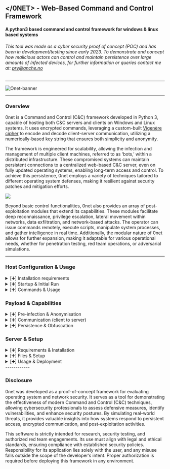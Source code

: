 ## </0NET> - Web-Based Command and Control Framework



####   A python3 based command and control framework for windows & linux based systems

###### This tool was made as a cyber security proof of concept (POC) and has been in development/testing since early 2023. To demonstrate and concept how malicious actors can control and maintain persistence over large amounts of Infected devices, for further information or queries contact me at: prv@anche.no

------------



![Onet-banner](https://i.ibb.co/ZRBPWKHs/0net-logo.jpg "Onet-banner")


------------


### Overview

0net is a Command and Control (C&C) framework developed in Python 3, capable of hosting both C&C servers and clients on Windows and Linux systems. It uses encrypted commands, leveraging a custom-built [Vigenère cipher](**http:/https://en.wikipedia.org/wiki/Vigen%C3%A8re_cipher/ "Vigenère cipher")  to encode and decode client-server communication, utilizing a numerically-based key string that ensures both simplicity and anonymity.

The framework is engineered for scalability, allowing the infection and management of multiple client machines, referred to as ‘bots,’ within a distributed infrastructure. These compromised systems can maintain persistent connections to a centralized web-based C&C server, even on fully updated operating systems, enabling long-term access and control. To achieve this persistence, 0net employs a variety of techniques tailored to different operating system defenses, making it resilient against security patches and mitigation efforts.

![](https://i.ibb.co/rGx2tzq1/sharpened-image.jpg)

Beyond basic control functionalities, 0net also provides an array of post-exploitation modules that extend its capabilities. These modules facilitate deep reconnaissance, privilege escalation, lateral movement within networks, data exfiltration, and network-based attacks. The operator can issue commands remotely, execute scripts, manipulate system processes, and gather intelligence in real time. Additionally, the modular nature of 0net allows for further expansion, making it adaptable for various operational needs, whether for penetration testing, red team operations, or adversarial simulations.

------------

### Host Configuration & Usage
<details>
<summary>[➕] Installation requirements </summary>
    
If the system you are launching the host file on does not meet the right requirements or the file detects you are launching for the first time, it may attempt to install it for you.
the following requirements for the host file are:

*Windows 10/11 OR Most versions of Linux (Debian)*

*Python3.9+ (https://www.python.org/downloads/)* 

</details>

<details>
<summary>
[➕] Startup & Initial Run 
</summary>

**File's & Configuration Setup**

Before you compile the host file, you must first configure it to set which variables you wish to use for things such as URL of C&C server, setting a encryption cypher key, FTP logins and locations of the server files.

You can do this using the first couple lines of the **host.py** file:

```

############################################################################################################################################################################
############################################################################################################################################################################

obfuscate = () # Set Ofuscate Var
encryption_key = "" #Encryption key for encrypting outgoing oommands using Vigenère Cipher 

ftp_server = ''     # Your FTP server
ftp_username = ''         # Your username for FTP server
ftp_password = ''     # Your password for FTP server
ftp_directory = '/var/www/html/'          # Your public/web facing directory


full_url = ""
response_file_url = "" # Full URL of the responses.txt file
information_file_url = ""   # Full URL of the data.txt file

command_file_name = 'pico-wifi.txt'                 # Local name/location of the pico-wifi command file
responses_file = ""       # Local location of the responses.txt file  
data_file = ""                 # Local location of data.txt file
screenshot_file = ""     # Local location for future 'screenshot.png' files

############################################################################################################################################################################
############################################################################################################################################################################
```


    
Once the hostfile has connected to the server, you will be presented with the following options for input:

![](https://i.ibb.co/Zp2bBr2Z/initial-screen.png)


**[0]** You can view the current configuration for your client, server and host files along with connecting IP addresses and locations of important configuration files:

![](https://i.ibb.co/JwCqHFvT/config-screen.png)



**[1]** The host file uses an encryped FTP tunnel to read and write to the server files, once connected, it will establish the connection with the set FTP credentials and clear any previous connection logs or IPs left in the following host files:

`['lock.txt', 'ips.txt', 'responses.txt']`

Once deleted, it will resume connection and finish the connection to the server:

![](https://i.ibb.co/Pdk6frv/login.png)

This will bring you into the (*/command:>* ) subsection allowing you to issue payloads to the server for connected clients to read and execute.

**[2]** You can establish a connection between you and the server using either a http/https, socks4/socks5 Proxy server or via the TOR network:

![](https://i.ibb.co/Rpb6XcB6/proxy-connect.png)

This connection requires TOR to be installed locally on the system on port 9050.

**[3]** You can generate a compiled payload file in either (.exe) Windows format or (.sh) Linux format depending on your current system and which type of client you with to infect, this will install on the local terminal via [PyInstaller](https://pypi.org/project/pyinstaller/)  and will output the payload file within the same directory the host file is stored:

![](https://i.ibb.co/1G1LFTJ6/Compile1.png)

It will remove any left over .pyw or uncompiled program files

![](https://i.ibb.co/s9kDNrMg/Compile2.png)

Before leaving the compiled ready to go payload locally on the system:

![](https://i.ibb.co/Hfbx4bDb/payload-file.png)

**(WARNING: Do NOT change the file extention of the payload file such as to .com or other executable file type, this may cause the file to get detected or deleted by antivirus)**

</details>

<details>
<summary>
[➕]  Commands & Usage</summary>

**Usage & Files**

The server file must have full administator/root privilages for reading/writing files onto the host system.

For the server file to run correctly, it must run along side a file in the same directory named **'bot_information'**, this is the file in which screenshots and extracted bot information is sent to the host system after a targeted command is issued.

**Viewing & Control**

[view] – Retrieves and displays a list of all currently connected bots within the botnet, providing real-time visibility into active infections.

[refresh] – Updates the list of connected bots and refreshes the command-and-control (C&C) server files, ensuring synchronization between the server and its compromised hosts.

[target] – Enables issuing specific commands to an individual bot by targeting its public IP address, allowing for more granular control over infected systems.

![](https://i.ibb.co/tT0kcn5h/botview.png)

**Anonymization & Anti-Analysis**

[obfuscate] – Temporarily modifies the payload file's properties, signature, and extension type to evade detection by security software. During this period, bots cease communication with the C&C server, reducing the risk of identification.

[proxy] – Routes all bot traffic through an HTTP proxy to obscure the origin of malicious activity, mitigating the effectiveness of network-based traffic analysis.

[disable] – Terminates processes associated with common antivirus (Windows) and anti-rootkit/file detection software (Linux) across all infected systems, preventing security tools from detecting or mitigating the botnet's presence.


**System Manipulation & Command Injection**

[echo] – Sends a text message to all bots' terminals for testing purposes, verifying connectivity and command execution.

[message] – Displays a GUI pop-up message on all infected machines (only functional if the system supports a graphical user interface).

[cmd] – Executes arbitrary system commands across all compromised machines, providing direct control over their operating systems.

[download] – Fetches and runs an executable file from a specified URL on all bots, enabling remote deployment of additional malware or utilities.

[redirect] – Opens a specified URL in the web browser of all infected machines, often used for phishing, ad fraud, or social engineering campaigns.

**DDoS & Network Abuse**

[icmp-ddos] – Initiates an ICMP flood attack from all bots to a target IP, overwhelming it with excessive ping requests to disrupt network availability.

[tcp-ddos] – Launches a TCP-based denial-of-service attack, typically by exhausting server connections and resources, leading to service disruption.

[udp-ddos] – Conducts a UDP flood attack by sending massive amounts of UDP packets to a specified IP and port, consuming bandwidth and server processing power.

<details>
    
<summary>[➕] Targeted commands (for individual systems)</summary>

    
**System Manipulation & Command Injection**

[echo] – Sends a text message output to the terminal of a specific infected machine, primarily for testing connectivity and command execution.

[message] – Displays a GUI pop-up message on a targeted system, provided it has a graphical user interface (GUI) enabled.

[cmd] – Executes an arbitrary system command on a single compromised machine, allowing direct control over its operating system.

[download] – Fetches and executes a file from a specified URL on the targeted system, enabling remote deployment of additional malware or scripts.

**Exfiltration & Reconnaissance**

[extract] – Gathers detailed system and network information from the infected machine, saving the results in a local text file on the attacker's system for further analysis.

[screenshot] – Forces the infected system to capture a full-display screenshot and temporarily upload it to the command-and-control (C&C) server for automatic retrieval. Requires a GUI-capable target.

[clipboard] – Extracts the latest contents from the targeted system’s clipboard and uploads it to the C&C server, potentially revealing sensitive copied data such as passwords or confidential text.

**Remote Access & Control**

[shell-external-tcp] – Commands the bot to establish a reverse TCP shell connection to an external system, providing the attacker with direct command-line access. The bot connects to a specified listening IP address and port number.

[shell-external-http] – Similar to the TCP shell but using an HTTP-based reverse shell, allowing covert communication over web traffic to bypass traditional network monitoring.

**Miscellaneous**

[back] – Exits the targeted shell and allows the attacker to select a new bot for further operations.
</details>
</details>

### Payload & Capabilities

<details>
<summary>[➕] Pre-infection & Anonymisation</summary>
    
The payload created by 0net can come in two different executable file types compiled via [PyInstaller](https://pypi.org/project/pyinstaller/) in either **.exe** or** .sh** format dependant on which OS you run and compile the payload on (Windows/Linux).

**Virtualisation Checks**

Upon first run of the payload file, it will firstly check whether the file is being run on a virtual machine, this is to prevent reverse engineering of the payload file and ensure the server is kept as anonymous as possible, if a VM is detected it will abort the initial infection process and not connect to the server- it can detect the following virtual machines for both Windows and Linux:

`common_vm_processes = ['vmware', 'vbox', 'qemu', 'virtualbox', 'vagrant', 'vmtoolsd'] # Windows` 

`lists = {"vmware", "vbox", "Phoenix", "innotek"} # Linux`

**Admin/Root privilege check**

The payload file will check if it has been ran on either Administator or Root privilages, if so it will log these accordingly or attempt to obtain them if certain persistence methods to not work.

**Information gathering & logging**

The payload file will also gather information about the system and network it is being ran on to report back to the server and further target the system more specifically, information such as:

 • Location/IP information
 • Network information
 • Hardware information
 • Operating system information 
 
 The payload will also create a *Unique ID* based of this information to assist the server in identifying machines bouncing on the same network made up of a collection of different information gathered from the system and encoded, this may look like so:
 
`Unique ID: (fdef1106)`

Multiple bots on the same network or under the same public IP use a [round-robin](https://en.wikipedia.org/wiki/Fast_flux) based algorithm technique, or more commonly known as 'Fast Flux' to keep the C&C server connected to the desired network, used to avoid heavy traffic loads and bounce around the network:

![](https://i.ibb.co/wNjn4XXz/flux.png)
</details>

<details>
<summary>
[➕] Communication (client to server) 
</summary>
    
The payload file communicates to send/recieve commands and data to the server using the following filetypes:

**`/pico-wifi.txt`**- the pico-wifi file, named after the wifi chip found in the raspberry PI pico W- is stored on the server and temporarily hosts the commands for the bots to read and execute before being deleted after a set amount of time.

**`/responses.txt`**- the responses file is used to store and register the responses from incomming connected bots, information such as unique ID, IP addresses and date & time logs for the server to read and temporarily store.

**`/data.txt`** - this file is where incomming clients information is dumped when either the *clipboard* or *extract* command is sent, information here is not publically facing due to the htaccess.txt configuration file found in the server and is automatically deleted after a short period of time.

**`/screenshot.png `**- the screenshot file in which the screenshot uploaded by an infected bot is stored, before being automatically downloaded to the host and then deleted by the server.

The payloads traffic and filetype does not get flagged by Windows Antivirus due to it using HTTP based traffic instead of TCP or UDP which traditional botnets use to send/receive commands, it sends these commands via 'Chunks' of HTTP GET/POST requests to the server making traffic and system usage: 

![](https://i.ibb.co/Kzxry0Lr/chunks.png)

 This significantly makes it less and harder to detect using forensics methods such antimalware or traffic analysis, this makes the sent & recieved commands and connections to the C&C server blend in with regular HTTP/S browser traffic and hard to prevent using firewall/network blocking.
 
 ![](https://i.ibb.co/0jv9LB75/traffic.png)
 
</details>
<details>
<summary>[➕] Persistence & Obfuscation
</summary>
    
The payload file upon completion of initial VM, and Privilege checks can run the following persistence methods based on which OS the file is executed on to keep the connection between client and server for long periods of time even after the file has stopped running, has been deleted or system has been restarted:

**Windows**

Startup file - the executable script, or shortcut in the Windows Startup folder:

`(C:\Users\%USERNAME%\AppData\Roaming\Microsoft\Windows\Start Menu\Programs\Startup)`. 

This ensures automatic execution when the user logs in. It is a simple yet effective persistence mechanism that does not require administrative privileges.

Registery Key -  registry key to execute upon system boot or user login:

`HKCU\Software\Microsoft\Windows\CurrentVersion\Run `

By inserting a reference to the executable payload file, the file ensures persistence even after reboot and will be executed upon user login providing the original payload file has not been deleted or moved, this is as a backup incase the startup file is flagged, this is also harder to remove and requires administator privilages.

**Linux**

Bashrc startup script - payload injects commands into the `~/.bashrc` profile of the linux system which execute whenever the user starts a new shell session. This method is user-specific and primarily affects interactive login environments. If the infected user has administrative privileges, malware can execute privileged commands whenever they open a terminal.

System Cronjob/ System service - achieves persistence by scheduling execution through cron jobs or systemd services:
the payload generates a `.service` file in ` /etc/systemd/system/ ` to ensure execution during system startup. Systemd services can be configured to restart automatically, ensuring resilience against termination.
</details>

### Server & Setup

<details>
    
<summary>[➕] Requirements & Installation</summary>
    
For the server to run, the following requirements are needed on the system for the C&C server to fully function:

**- A fully functioning Linux system (Debain/Ubuntu preferred but not required)** [[?]](https://www.linux.org/pages/download/)

**- Nginx or Apache web server with ports 80 and/or 443 open**[ [?]](https://medium.com/@muhammadimron1410/guide-to-creating-a-simple-web-server-using-nginx-and-apache2-ae7d27b421c6)

**- PHP Version 8.2+ configured to Nginx**[ [?]](https://www.theserverside.com/blog/Coffee-Talk-Java-News-Stories-and-Opinions/Nginx-PHP-FPM-config-example)

**- Ports 22 & 21 open with SSH and FTP enabled** [ [?]](https://documentation.ubuntu.com/server/how-to/networking/ftp/index.html) 

The following configurations for the Nginx config file (/etc/nginx/nginx.conf):

````
nginx
user www-data;
worker_processes auto;
pid /run/nginx.pid;
error_log /var/log/nginx/error.log;
include /etc/nginx/modules-enabled/*.conf;

events {
    worker_connections 768;
    # multi_accept on;
}

http {

    ##
    # Basic Settings
    ##

    client_max_body_size 1000M;

    sendfile on;
    tcp_nopush on;
    types_hash_max_size 2048;
    # server_tokens off;

    # server_names_hash_bucket_size 64;
    # server_name_in_redirect off;

    include /etc/nginx/mime.types;
    default_type application/octet-stream;

    ##
    # SSL Settings
    ##

    ssl_protocols TLSv1 TLSv1.1 TLSv1.2 TLSv1.3; # Dropping SSLv3, ref: POODLE
    ssl_prefer_server_ciphers on;

    ##
    # Logging Settings
    ##

    access_log /var/log/nginx/access.log;

    ##
    # Gzip Settings
    ##

    gzip on;

    # gzip_vary on;
    # gzip_proxied any;
    # gzip_comp_level 6;
    # gzip_buffers 16 8k;
    # gzip_http_version 1.1;
    # gzip_types text/plain text/css application/json application/javascript text/xml application/xml application/xml+rss text/javascript;

    ##
    # Virtual Host Configs
    ##

    include /etc/nginx/conf.d/*.conf;
    include /etc/nginx/sites-enabled/*;
}

#mail {
#    # See sample authentication script at:
#    # http://wiki.nginx.org/ImapAuthenticateWithApachePhpScript
#
#    # auth_http localhost/auth.php;
#    # pop3_capabilities "TOP" "USER";
#    # imap_capabilities "IMAP4rev1" "UIDPLUS";
#
#    server {
#        listen     localhost:110;
#        protocol   pop3;
#        proxy      on;
#    }
#
#    server {
#        listen     localhost:143;
#        protocol   imap;
#        proxy      on;
#    }
#}
````

For PHP, no additional modifications are required to any configuration files.

</details>
<details>
    
<summary>[➕] Files & Setup</summary>

The following files must be uploaded to the **public web facing directory**:

`data.txt`
`ips.txt`
`pico-wifi.txt`
`screenshot.txt`
`store-data.php`
`index.php`
`lock.txt`
`responses.txt`
`server.php`
`.htaccess.txt`

After these have been uploaded it is ideal to refresh and restart any services such as nginx, php etc...

The **htaccess** file when put in place, hides the following files from public viewing in order to protect unencrypted client information:

`data.txt` `lock.txt` `ips.txt` `responses.txt` `screenshot.png`

using the following contents:

````
php_value display_errors 1

<Files "data.txt">
    Order deny,allow
    Deny from all
</Files>

<Files "lock.txt">
    Order deny,allow
    Deny from all
</Files>

<Files "ips.txt">
    Order deny,allow
    Deny from all
</Files>


<Files "responses.txt">
    Order deny,allow
    Deny from all
</Files>


<Files "screenshot.png">
    Order deny,allow
    Deny from all
</Files>
````
It is important to use this configuration file within your publically facing web directory to ensure incomming client information such as public IP's, Extract data and Screenshots are not accessable externally but can still be downloaded and accessed via the Host files FTP & SSH connections.

You may also have to give ALL the files uploaded into the main web directory full **root/administator privilages**, you can do this by using the `sudo CHMOD +x <filename>` command, this is to avoid any potential privilage errors that may occur during the upload/download process of the C&C server.

</details>

<details>

<summary>[➕] Usage & Deployment</summary>

Once all of the requirements are met for the server files to be run and the correct ports are open, just paste the files into the main publically facing web directory, in this case `/var/www/html/` for nginx:

![](https://i.ibb.co/d4ksdHk6/filesinweb.png)

and refresh the required services:

![](https://i.ibb.co/NgSzz9Mh/services.png)

once done, upon visiting the main page of the C&C server via a webbrowser- if successful the web page should look like such, with the following output:

![](https://i.ibb.co/C593J31h/success.png)

It is recommended that this file be stored or 'hidden' among legitimate website files to make it harder to be detected or users manually exploiting or viewing/sending data to the server via the webpage.

</details>
------------

### Disclosure

0net was developed as a proof-of-concept framework for evaluating operating system and network security. It serves as a tool for demonstrating the effectiveness of modern Command and Control (C&C) techniques, allowing cybersecurity professionals to assess defensive measures, identify vulnerabilities, and enhance security postures. By simulating real-world threats, it provides valuable insights into how systems respond to persistent access, encrypted communication, and post-exploitation activities.

This software is strictly intended for research, security testing, and authorized red team engagements. Its use must align with legal and ethical standards, ensuring compliance with established security policies. Responsibility for its application lies solely with the user, and any misuse falls outside the scope of the developer’s intent. Proper authorization is required before deploying this framework in any environment.

</details>












